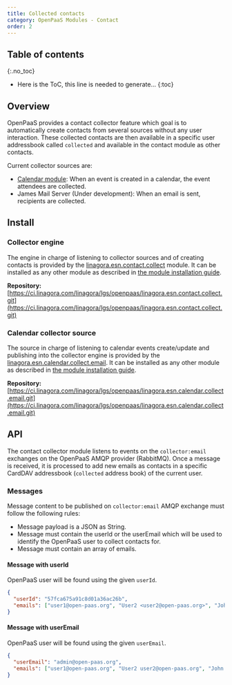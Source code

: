```yaml
---
title: Collected contacts
category: OpenPaaS Modules - Contact
order: 2
---
```


## Table of contents
{:.no_toc}

* Here is the ToC, this line is needed to generate...
{:toc}

## Overview

OpenPaaS provides a contact collector feature which goal is to automatically create contacts from several sources without any user interaction.
These collected contacts are then available in a specific user addressbook called `collected` and available in the contact module as other contacts.

Current collector sources are:

- [Calendar module](/modules/calendar/index/): When an event is created in a calendar, the event attendees are collected.
- James Mail Server (Under development): When an email is sent, recipients are collected.

## Install

### Collector engine

The engine in charge of listening to collector sources and of creating contacts is provided by the [linagora.esn.contact.collect](https://ci.linagora.com/linagora/lgs/openpaas/linagora.esn.contact.collect) module. It can be installed as any other module as described in [the module installation guide](/modules/howto/install/).

**Repository:** [https://ci.linagora.com/linagora/lgs/openpaas/linagora.esn.contact.collect.git](https://ci.linagora.com/linagora/lgs/openpaas/linagora.esn.contact.collect.git)

### Calendar collector source

The source in charge of listening to calendar events create/update and publishing into the collector engine is provided by the [linagora.esn.calendar.collect.email](https://ci.linagora.com/linagora/lgs/openpaas/linagora.esn.calendar.collect.email). It can be installed as any other module as described in [the module installation guide](/modules/howto/install/).

**Repository:** [https://ci.linagora.com/linagora/lgs/openpaas/linagora.esn.calendar.collect.email.git](https://ci.linagora.com/linagora/lgs/openpaas/linagora.esn.calendar.collect.email.git)

## API

The contact collector module listens to events on the `collector:email` exchanges on the OpenPaaS AMQP provider (RabbitMQ). Once a message is received, it is processed to add new emails as contacts in a specific CardDAV addressbook (`collected` address book) of the current user.

### Messages

Message content to be published on `collector:email` AMQP exchange must follow the following rules:

- Message payload is a JSON as String.
- Message must contain the userId or the userEmail which will be used to identify the OpenPaaS user to collect contacts for.
- Message must contain an array of emails.

#### Message with userId

OpenPaaS user will be found using the given `userId`.

``` json
{
  "userId": "57fca675a91c8d01a36ac26b",
  "emails": ["user1@open-paas.org", "User2 <user2@open-paas.org>", "John Doe <john.doe@open-paas.org>", "user3@open-paas.org"]
}
```

#### Message with userEmail

OpenPaaS user will be found using the given `userEmail`.

``` json
{
  "userEmail": "admin@open-paas.org",
  "emails": ["user1@open-paas.org", "User2 user2@open-paas.org", "John Doe john.doe@open-paas.org", "user3@open-paas.org"]
}
```
